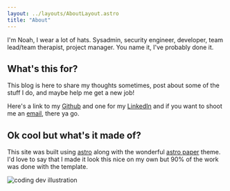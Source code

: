```yaml
---
layout: ../layouts/AboutLayout.astro
title: "About"
---
```


I'm Noah, I wear a lot of hats. Sysadmin, security engineer, developer, team lead/team therapist, project manager. You name it, I've probably done it.

## What's this for?

This blog is here to share my thoughts sometimes, post about some of the stuff I do, and maybe help me get a new job!

Here's a link to my [Github](https://github.com/noah344) and one for my [LinkedIn](https://www.linkedin.com/in/noah--harris/) and if you want to shoot me an [email](mailto:noah-rambles.com), there ya go.

## Ok cool but what's it made of?

This site was built using [astro](https://astro.build/) along with the wonderful [astro paper](https://github.com/satnaing/astro-paper) theme. I'd love to say that I made it look this nice on my own but 90% of the work was done with the template.

<div>
  <img src="/assets/dev.svg" class="sm:w-1/2 mx-auto" alt="coding dev illustration">
</div>
